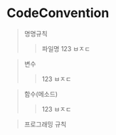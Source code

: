 # CodeConvention

> 명명규칙
>> 파일명
>> 123
>> ㅂㅈㄷ

> 변수
>> 123
>> ㅂㅈㄷ

> 함수(메소드)
>> 123
>> ㅂㅈㄷ

> 프로그래밍 규칙
 
